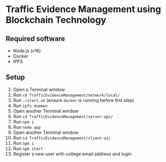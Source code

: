 # Traffic Evidence Management using Blockchain Technology

## Required software

- Node.js (v16)
- Docker
- IPFS

## Setup

1. Open a Terminal window
2. Run `cd TrafficEvidenceManagement/network/local/`
3. Run `./start.sh` (ensure `docker` is running before this step)
4. Run `ipfs daemon`
5. Open another Terminal window
6. Run `cd TrafficEvidenceManagement/server-api/`
7. Run `npm i`
8. Run `node app`
9. Open another Terminal window
10. Run `cd TrafficEvidenceManagement/client-ui/`
11. Run `npm i`
12. Run `npm start`
13. Register a new user with college email address and login
